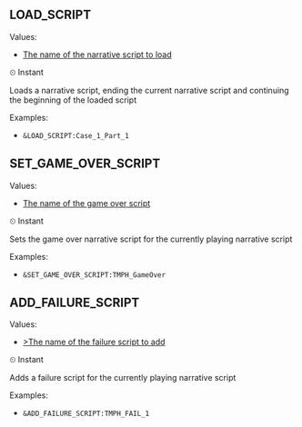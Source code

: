 ## LOAD_SCRIPT
Values: 
  - [The name of the narrative script to load](../constants.md#NarrativeScriptAssetName)

⏲ Instant


Loads a narrative script, ending the current narrative script
and continuing the beginning of the loaded script


Examples: 
  - `&LOAD_SCRIPT:Case_1_Part_1`

## SET_GAME_OVER_SCRIPT
Values: 
  - [The name of the game over script](../constants.md#GameOverScriptAssetName)

⏲ Instant


Sets the game over narrative script for the currently playing narrative script


Examples: 
  - `&SET_GAME_OVER_SCRIPT:TMPH_GameOver`

## ADD_FAILURE_SCRIPT
Values: 
  - [>The name of the failure script to add](../constants.md#FailureScriptAssetName)

⏲ Instant


Adds a failure script for the currently playing narrative script


Examples: 
  - `&ADD_FAILURE_SCRIPT:TMPH_FAIL_1`